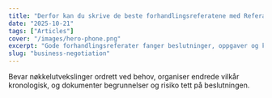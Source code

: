 ```yaml
---
title: "Derfor kan du skrive de beste forhandlingsreferatene med Referat AI"
date: "2025-10-21"
tags: ["Articles"]
cover: "/images/hero-phone.png"
excerpt: "Gode forhandlingsreferater fanger beslutninger, oppgaver og konteksten i utvekslingen (krav og innrømmelser) – for raskere og bedre beslutninger."
slug: "business-negotiation"
---
```


Bevar nøkkelutvekslinger ordrett ved behov, organiser endrede vilkår kronologisk, og dokumenter begrunnelser og risiko tett på beslutningen.
